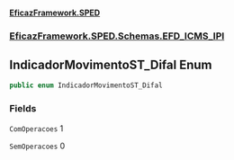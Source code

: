 #### [EficazFramework.SPED](EficazFrameworkSPED.md 'EficazFramework SPED')
### [EficazFramework.SPED.Schemas.EFD_ICMS_IPI](EficazFramework.SPED.Schemas.EFD_ICMS_IPI.md 'EficazFramework.SPED.Schemas.EFD_ICMS_IPI')

## IndicadorMovimentoST_Difal Enum

```csharp
public enum IndicadorMovimentoST_Difal
```
### Fields

<a name='EficazFramework.SPED.Schemas.EFD_ICMS_IPI.IndicadorMovimentoST_Difal.ComOperacoes'></a>

`ComOperacoes` 1

<a name='EficazFramework.SPED.Schemas.EFD_ICMS_IPI.IndicadorMovimentoST_Difal.SemOperacoes'></a>

`SemOperacoes` 0
